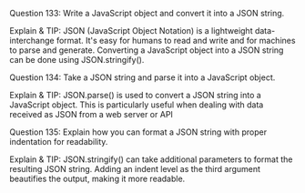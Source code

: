 Question 133: Write a JavaScript object and convert it into a JSON string.

Explain & TIP: JSON (JavaScript Object Notation) is a lightweight data-interchange format. It's easy for humans to read and write and for machines to parse and generate. Converting a JavaScript object into a JSON string can be done using JSON.stringify().


Question 134: Take a JSON string and parse it into a JavaScript object.

Explain & TIP: JSON.parse() is used to convert a JSON string into a JavaScript object. This is particularly useful when dealing with data received as JSON from a web server or API


Question 135: Explain how you can format a JSON string with proper indentation for readability.

Explain & TIP: JSON.stringify() can take additional parameters to format the resulting JSON string. Adding an indent level as the third argument beautifies the output, making it more readable.
